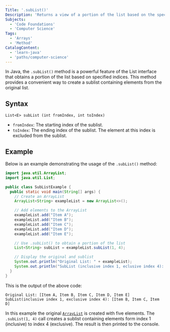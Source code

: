 ```yaml
---
Title: '.subList()'
Description: 'Returns a view of a portion of the list based on the specified start and end indices.'
Subjects:
  - 'Code Foundations'
  - 'Computer Science'
Tags:
  - 'Arrays'
  - 'Method'
CatalogContent:
  - 'learn-java'
  - 'paths/computer-science'
---
```


In Java, the `.subList()` method is a powerful feature of the List interface that obtains a portion of the list based on specified indices. This method provides a convenient way to create a sublist containing elements from the original list.

## Syntax

```pseudo
List<E> subList (int fromIndex, int toIndex)
```

- `fromIndex`: The starting index of the sublist.
- `toIndex`: The ending index of the sublist. The element at this index is excluded from the sublist.

## Example

Below is an example demonstrating the usage of the `.subList()` method: 

```java
import java.util.ArrayList;
import java.util.List;

public class SubListExample {
  public static void main(String[] args) {
    // Create an ArrayList
    ArrayList<String> exampleList = new ArrayList<>();

    // Add elements to the ArrayList
    exampleList.add("Item A");
    exampleList.add("Item B");
    exampleList.add("Item C");
    exampleList.add("Item D");
    exampleList.add("Item E");

    // Use .subList() to obtain a portion of the list
    List<String> subList = exampleList.subList(1, 4);

    // Display the original and sublist
    System.out.println("Original List: " + exampleList);
    System.out.println("SubList (inclusive index 1, eclusive index 4): " + subList);
  }
}
```

This is the output of the above code:

```shell
Original List: [Item A, Item B, Item C, Item D, Item E]
SubList(inclusive index 1, exclusive index 4): [Item B, Item C, Item D]
```

In this example the original [`ArrayList`](https://www.codecademy.com/resources/docs/java/array-list) is created with five elements. The `.subList(1, 4)` call creates a sublist containing elements form index 1 (inclusive) to index 4 (exclusive). The result is then printed to the console.